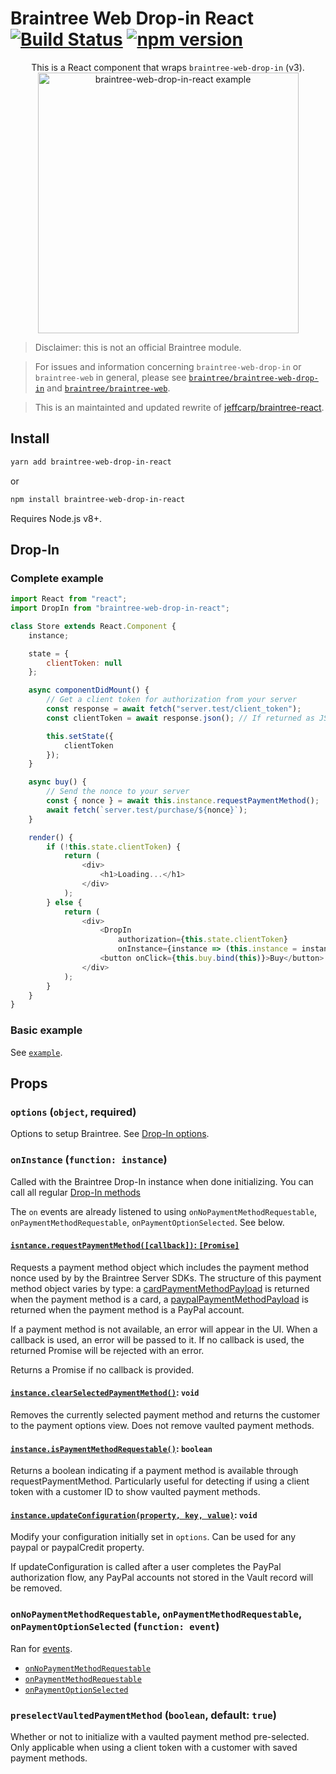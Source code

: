# Braintree Web Drop-in React  [![Build Status](https://travis-ci.org/Cretezy/braintree-web-drop-in-react.svg?branch=master)](https://travis-ci.org/Cretezy/braintree-web-drop-in-react) [![npm version](http://img.shields.io/npm/v/braintree-web-drop-in-react.svg?style=flat)](https://www.npmjs.org/package/braintree-web-drop-in-react)

<p align="center">
    This is a React component that wraps <code>braintree-web-drop-in</code> (v3).
    <img 
        alt="braintree-web-drop-in-react example"
        src="https://raw.githubusercontent.com/Cretezy/braintree-web-drop-in-react/master/example/index.png" 
        width="417"
    />
</p>


> Disclaimer: this is not an official Braintree module.

> For issues and information concerning `braintree-web-drop-in` or `braintree-web` in general, please see [`braintree/braintree-web-drop-in`](https://github.com/braintree/braintree-web-drop-in) and [`braintree/braintree-web`](https://github.com/braintree/braintree-web).

> This is an maintainted and updated rewrite of [jeffcarp/braintree-react](https://github.com/jeffcarp/braintree-react).

## Install

```bash
yarn add braintree-web-drop-in-react
```
or
```bash
npm install braintree-web-drop-in-react
```

Requires Node.js v8+.

## Drop-In

### Complete example

```js
import React from "react";
import DropIn from "braintree-web-drop-in-react";

class Store extends React.Component {
	instance;

	state = {
		clientToken: null
	};

	async componentDidMount() {
		// Get a client token for authorization from your server
		const response = await fetch("server.test/client_token");
		const clientToken = await response.json(); // If returned as JSON string

		this.setState({
			clientToken
		});
	}

	async buy() {
		// Send the nonce to your server
		const { nonce } = await this.instance.requestPaymentMethod();
		await fetch(`server.test/purchase/${nonce}`);
	}

	render() {
		if (!this.state.clientToken) {
			return (
				<div>
					<h1>Loading...</h1>
				</div>
			);
		} else {
			return (
				<div>
					<DropIn
						authorization={this.state.clientToken}
						onInstance={instance => (this.instance = instance)}					/>
					<button onClick={this.buy.bind(this)}>Buy</button>
				</div>
			);
		}
	}
}
```

### Basic example

See [`example`](example/README.md).

## Props

### `options` (`object`, required)

Options to setup Braintree.
See [Drop-In options](https://braintree.github.io/braintree-web-drop-in/docs/current/module-braintree-web-drop-in.html#.create).

### `onInstance` (`function: instance`)

Called with the Braintree Drop-In instance when done initializing.
You can call all regular [Drop-In methods](https://braintree.github.io/braintree-web-drop-in/docs/current/Dropin.html)

The `on` events are already listened to using `onNoPaymentMethodRequestable`,
`onPaymentMethodRequestable`, `onPaymentOptionSelected`. See below.

#### [`isntance.requestPaymentMethod([callback])`: `[Promise]`](https://braintree.github.io/braintree-web-drop-in/docs/current/Dropin.html#requestPaymentMethod)

Requests a payment method object which includes the payment method nonce used by by the Braintree Server SDKs.
The structure of this payment method object varies by type: a [cardPaymentMethodPayload](https://braintree.github.io/braintree-web-drop-in/docs/current/Dropin.html#~cardPaymentMethodPayload)
is returned when the payment method is a card, a [paypalPaymentMethodPayload](https://braintree.github.io/braintree-web-drop-in/docs/current/Dropin.html#~paypalPaymentMethodPayload)
is returned when the payment method is a PayPal account.

If a payment method is not available, an error will appear in the UI. When a callback is used, an error will be passed to it. If no callback is used, the returned Promise will be rejected with an error.

Returns a Promise if no callback is provided.

#### [`instance.clearSelectedPaymentMethod()`](https://braintree.github.io/braintree-web-drop-in/docs/current/Dropin.html#clearSelectedPaymentMethod): `void`

Removes the currently selected payment method and returns the customer to the payment options view. Does not remove vaulted payment methods.

#### [`instance.isPaymentMethodRequestable()`](https://braintree.github.io/braintree-web-drop-in/docs/current/Dropin.html#isPaymentMethodRequestable): `boolean`

Returns a boolean indicating if a payment method is available through requestPaymentMethod.
Particularly useful for detecting if using a client token with a customer ID to show vaulted payment methods.

#### [`instance.updateConfiguration(property, key, value)`](https://braintree.github.io/braintree-web-drop-in/docs/current/Dropin.html#updateConfiguration): `void`

Modify your configuration initially set in `options`. Can be used for any paypal or paypalCredit property.

If updateConfiguration is called after a user completes the PayPal authorization flow, any PayPal accounts not stored in the Vault record will be removed.

### `onNoPaymentMethodRequestable`, `onPaymentMethodRequestable`, `onPaymentOptionSelected` (`function: event`)

Ran for [events](https://braintree.github.io/braintree-web-drop-in/docs/current/Dropin.html#on).

* [`onNoPaymentMethodRequestable`](https://braintree.github.io/braintree-web-drop-in/docs/current/Dropin.html#event:paymentMethodRequestable)
* [`onPaymentMethodRequestable`](https://braintree.github.io/braintree-web-drop-in/docs/current/Dropin.html#event:noPaymentMethodRequestable)
* [`onPaymentOptionSelected`](https://braintree.github.io/braintree-web-drop-in/docs/current/Dropin.html#event:paymentOptionSelected)

### `preselectVaultedPaymentMethod` (`boolean`, default: `true`)

Whether or not to initialize with a vaulted payment method pre-selected.
Only applicable when using a client token with a customer with saved payment methods.
